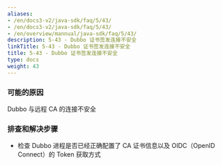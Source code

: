 ```yaml
---
aliases:
- /en/docs3-v2/java-sdk/faq/5/43/
- /en/docs3-v2/java-sdk/faq/5/43/
- /en/overview/mannual/java-sdk/faq/5/43/
description: 5-43 - Dubbo 证书签发连接不安全
linkTitle: 5-43 - Dubbo 证书签发连接不安全
title: 5-43 - Dubbo 证书签发连接不安全
type: docs
weight: 43
---
```







### 可能的原因

Dubbo 与远程 CA 的连接不安全

### 排查和解决步骤

- 检查 Dubbo 进程是否已经正确配置了 CA 证书信息以及 OIDC（OpenID Connect）的 Token 获取方式
